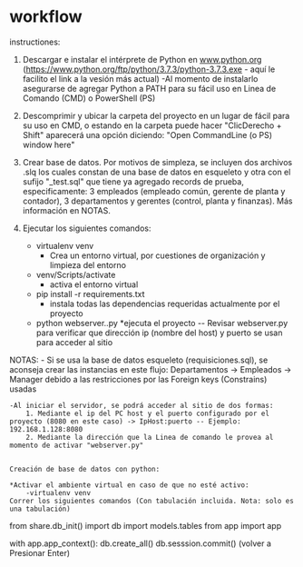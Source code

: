 ﻿# workflow

instructiones:

1. Descargar e instalar el intérprete de Python en www.python.org  (https://www.python.org/ftp/python/3.7.3/python-3.7.3.exe - aquí le facilito el link a la vesión más actual)
    -Al momento de instalarlo asegurarse de agregar Python a PATH para su fácil uso en Linea de Comando (CMD) o PowerShell (PS)

2. Descomprimir y ubicar la carpeta del proyecto en un lugar de fácil para su uso en CMD, o estando en la carpeta puede hacer "ClicDerecho + Shift" aparecerá una opción diciendo: "Open CommandLine (o PS) window here"

3. Crear base de datos. Por motivos de simpleza, se incluyen dos archivos .slq los cuales constan de una base
    de datos en esqueleto y otra con el sufijo "_test.sql" que tiene ya agregado records de prueba, especificamente:
    3 empleados (empleado común, gerente de planta y contador), 3 departamentos y gerentes (control, planta y finanzas). Más información en NOTAS.
    
4. Ejecutar los siguientes comandos:
    - virtualenv venv
        * Crea un entorno virtual, por cuestiones de organización y limpieza del entorno
    - venv/Scripts/activate
        * activa el entorno virtual
    - pip install -r requirements.txt
        * instala todas las dependencias requeridas actualmente por el proyecto
    - python webserver..py
        *ejecuta el proyecto  -- Revisar webserver.py para verificar que dirección ip (nombre del host) y puerto se usan para acceder al sitio



NOTAS: 
    - Si se usa la base de datos esqueleto (requisiciones.sql), se aconseja crear las instancias en este flujo: Departamentos -> Empleados -> Manager debido a las restricciones por las Foreign keys (Constrains) usadas

    -Al iniciar el servidor, se podrá acceder al sitio de dos formas:
        1. Mediante el ip del PC host y el puerto configurado por el proyecto (8080 en este caso) -> IpHost:puerto -- Ejemplo: 192.168.1.128:8080
        2. Mediante la dirección que la Linea de comando le provea al momento de activar "webserver.py"

	
	Creación de base de datos con python:

	*Activar el ambiente virtual en caso de que no esté activo:
 		-virtualenv venv
	Correr los siguientes comandos (Con tabulación incluida. Nota: solo es una tabulación)

from share.db_init() import db
import models.tables
from app import app

with app.app_context():
	db.create_all()
	db.sesssion.commit()
(volver a Presionar Enter)
